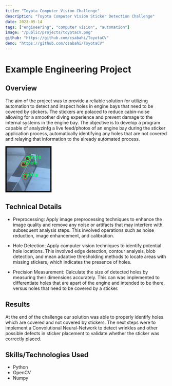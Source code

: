 ```yaml
---
title: "Toyota Computer Vision Challenge"
description: "Toyota Computer Vision Sticker Detection Challenge"
date: 2023-05-14
tags: ["engineering", "computer vision", "automation"]
image: "/public/projects/toyotaCV.png"
github: "https://github.com/csabahi/ToyotaCV"
demo: "https://github.com/csabahi/ToyotaCV"
---
```


# Example Engineering Project

## Overview
The aim of the project was to provide a reliable solution for utilizing automation to detect and inspect holes in engine bays that need to be covered by stickers. The stickers are polaced to reduce cabin-noise allowing for a smoother diving experience and prevent damage to the internal systems in the engine bay. The objective is to develop a program capable of analyzinfg a live feed/photos of an engine bay during the sticker application process, automatically identifying any holes that are not covered and relaying that information to the already automated process.

![Project Result](/public/projects/toyota2.png)

## Technical Details
- Preprocessing: Apply image preprocessing techniques to enhance the image quality and remove any noise or artifacts that may interfere with subsequent analysis steps. This involved operations such as noise reduction, image enhancement, and calibration.

- Hole Detection: Apply computer vision techniques to identify potential hole locations. This involved edge detection, contour analysis, blob detection, and mean adaptive thresholding methods to locate areas with missing stickers, which indicates the presence of holes.

- Precision Measurement: Calculate the size of detected holes by measuring their dimensions accurately. This can was implemented to differentiate holes that are apart of the engine and intended to be there, versus holes that need to be covered by a sticker.


## Results
At the end of the challenge our solution was able to properly identify holes which are covered and not covered by stickers. The next steps were to implement a Convolutional Neural-Network to detect wrinkles and other possible defects in sticker placement to validate whether the sticker was correctly placed.

## Skills/Technologies Used
- Python
- OpenCV
- Numpy